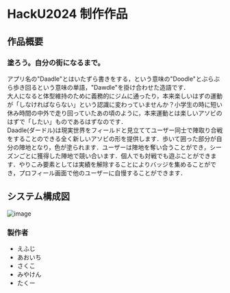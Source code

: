 # HackU2024 制作作品

## 作品概要
### 塗ろう。自分の街になるまで。
アプリ名の"Daadle"とはいたずら書きをする，という意味の"Doodle"とぶらぶら歩き回るという意味の単語，"Dawdle"を掛け合わせた造語です．<br>
大人になると体型維持のために義務的にジムに通ったり，本来楽しいはずの運動が「しなければならない」という認識に変わっていませんか？小学生の時に短い休み時間の中外で走り回っていたあの頃のように，本来運動とは楽しいアソビのはずで「したい」ものであるはずなのです．<br>
Daadle(ダードル)は現実世界をフィールドと見立ててユーザー同士で陣取り合戦をすることのできる全く新しいアソビの形を提供します．歩いて囲った部分が自分の陣地となり，色が塗られます．ユーザーは陣地を奪い合うことができ，シーズンごとに獲得した陣地で競い合います．個人でも対戦でも遊ぶことができます．やりこみ要素としては実績を解除することによりバッジを集めることができ，プロフィール画面で他のユーザーに自慢することができます．

## システム構成図
![image](https://github.com/tsunufu/Daadle/assets/73733296/e69fde37-350c-4187-94ef-925d9462eaa1)


### 製作者
 - えふじ
 - あおいち
 - さくこ
 - みやけん
 - たくー
